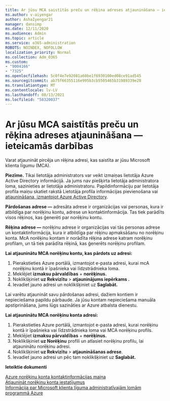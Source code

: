 ```yaml
---
title: Ar jūsu MCA saistītās preču un rēķina adreses atjaunināšana — ieteicamās darbības
ms.author: v-aiyengar
author: AshaIyengar21
manager: dansimp
ms.date: 12/11/2020
ms.audience: Admin
ms.topic: article
ms.service: o365-administration
ROBOTS: NOINDEX, NOFOLLOW
localization_priority: Normal
ms.collection: Adm_O365
ms.custom:
- "9004166"
- "7325"
ms.openlocfilehash: 5c0f4e7e92081a60be1f6930100ed08ce91ad545
ms.sourcegitcommit: ab75f66355116e995b3cb5505465b31989339e28
ms.translationtype: MT
ms.contentlocale: lv-LV
ms.lasthandoff: 08/13/2021
ms.locfileid: "58320037"
---
```

# <a name="update-sold-to-and-bill-to-address-associated-to-your-mca---recommended-steps"></a>Ar jūsu MCA saistītās preču un rēķina adreses atjaunināšana — ieteicamās darbības

Varat atjaunināt pircēja un rēķina adresi, kas saistīta ar jūsu Microsoft klienta līgumu (MCA). 

**Piezīme.** Tikai lietotāja administrators var veikt izmaiņas lietotāja Azure Active Directory informācijā. Ja jums nav piešķirta lietotāja administratora loma, sazinieties ar lietotāja administratoru. Papildinformāciju par lietotāja profila maiņu skatiet rakstā Lietotāja profila informācijas pievienošana vai [atjaunināšana, izmantojot Azure Active Directory](https://docs.microsoft.com/azure/active-directory/fundamentals/active-directory-users-profile-azure-portal).

**Pārdošanas adrese —** adresāta adrese ir organizācijas vai personas, kura ir atbildīga par norēķinu kontu, adrese un kontaktinformācija. Tas tiek parādīts visos rēķinos, kas ģenerēti par norēķinu kontu.

**Rēķina adrese —** norēķinu adrese ir organizācijas vai tās personas adrese un kontaktinformācija, kura ir atbildīga par rēķinu apmaksāšanu no norēķinu konta. McA norēķinu kontam ir norādīta rēķina adrese katram norēķinu profilam, un tā tiek parādīta rēķinā, kas ģenerēts norēķinu profilam.

**Lai atjauninātu MCA norēķinu kontu, kas pārdots uz adresi:**

1. Pierakstieties Azure portālā, izmantojot e-pasta adresi, kurai mcA norēķinu kontā ir īpašnieka vai līdzstrādnieka loma.
1. Meklējiet **izmaksu pārvaldības**  +  **norēķinus.**
1. Noklikšķiniet **uz Rekvizītu**  >  **atjauninājums iepērkams .**
1. Ievadiet jauno adresi un noklikšķiniet uz **Saglabāt.**

Lai varētu atjaunināt savu pārdošanas adresi, dažiem kontiem ir nepieciešama papildu pārbaude. Ja jūsu kontam nepieciešama manuāla apstiprināšana, jums lūgs sazināties ar Azure atbalsta dienestu.

**Lai atjauninātu MCA norēķinu konta adresi:** 

1. Pierakstieties Azure portālā, izmantojot e-pasta adresi, kurai norēķinu kontā ir īpašnieka vai līdzstrādnieka loma vai MCA norēķinu profils.
1. Meklējiet **izmaksu pārvaldības**  +  **norēķinus.**
1. Noklikšķiniet **uz Norēķinu** profili un atlasiet norēķinu profilu, lai atjauninātu norēķinu adresi.
1. Noklikšķiniet **uz Rekvizītu**  >  **atjaunināšanas adrese**.
1. Ievadiet jauno adresi un pēc tam noklikšķiniet uz **Saglabāt.**

**Ieteiktie dokumenti**

[Azure norēķinu konta kontaktinformācijas maiņa](https://docs.microsoft.com/azure/cost-management-billing/manage/change-azure-account-profile)   
[Atjaunināt norēķinu konta iestatījumus](https://docs.microsoft.com/microsoft-store/update-microsoft-store-for-business-account-settings)  
[Informācija par Microsoft klienta līguma administratīvajām lomām programmā Azure](https://docs.microsoft.com/azure/cost-management-billing/manage/understand-mca-roles)